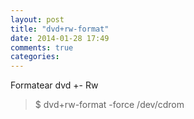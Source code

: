 ```yaml
---
layout: post
title: "dvd+rw-format"
date: 2014-01-28 17:49
comments: true
categories: 
---
```

Formatear dvd +- Rw

>$ dvd+rw-format -force /dev/cdrom

